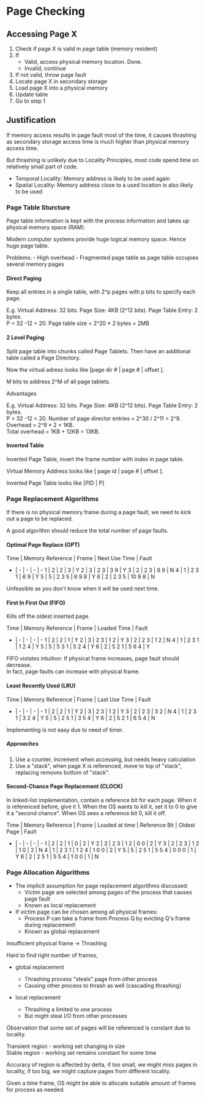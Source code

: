 # Page Checking

## Accessing Page X

1.  Check if page X is valid in page table (memory resident)
1. If
    - Valid, access physical memory location. Done.
    - Invalid, continue
1. If not valid, throw page fault
1. Locate page X in secondary storage
1. Load page X into a physical memory
1. Update table
1. Go to step 1

## Justification

If memory access results in page fault most of the time, it causes thrashing as secondary storage access time is much higher than physical memory access time.

But thrashing is unlikely due to Locality Principles, most code spend time on relatively small part of code.

- Temporal Locality: Memory address is likely to be used again
- Spatial Locality: Memory address close to a used location is also likely to be used

### Page Table Sturcture

Page table information is kept with the process information and takes up physical memory space (RAM).

Modern computer systems provide huge logical memory space. Hence huge page table.

Problems:
    - High overhead
    - Fragmented page table as page table occupies several memory pages

#### Direct Paging

Keep all entries in a single table, with 2^p pages with p bits to specify each page.

E.g. Virtual Address: 32 bits. Page Size: 4KB (2^12 bits). Page Table Entry: 2 bytes.<br/>
P = 32 -12 = 20. Page table size = 2^20 * 2 bytes = 2MB

#### 2 Level Paging

Split page table into chunks called Page Tablets. Then have an additional table called a Page Directory.

Now the virtual adress looks like [page dir # | page # | offset ].

M bits to address 2^M of all page tablets.

Advantages

E.g. Virtual Address: 32 bits. Page Size: 4KB (2^12 bits). Page Table Entry: 2 bytes. <br/>
P = 32 -12 = 20. Number of page director entries = 2^30 / 2^11 = 2^9. Overhead = 2^9 * 2 = 1KB. <br/>
Total overhead = 1KB + 12KB = 13KB.

#### Inverted Table

Inverted Page Table, invert the frame number with index in page table.

Virtual Memory Address looks like [ page id | page # | offset ].

Inverted Page Table looks like [PID | P]

### Page Replacement Algorithms

If there is no physical memory frame during a page fault, we need to kick out a page to be replaced.

A good algorithm should reduce the total number of page faults.

#### Optimal Page Replace (OPT)

Time | Memory Reference | Frame | Next Use Time | Fault
- | - | - | - | -
1 | 2 | 2 | 3 | Y
2 | 3 | 2 3 | 3 9 | Y
3 | 2 | 2 3 | 6 9 | N
4 | 1 | 2 3 1 | 6 9 | Y
5 | 5 | 2 3 5 | 6 9 8 | Y
6 | 2 | 2 3 5 | 10 9 8 | N

Unfeasible as you don't know when it will be used next time.

#### First In First Out (FIFO)

Kills off the oldest inserted page.

Time | Memory Reference | Frame | Loaded Time | Fault
- | - | - | - | -
1 | 2 | 2 | 1 | Y
2 | 3 | 2 3 | 1 2 | Y
3 | 2 | 2 3 | 1 2 | N
4 | 1 | 2 3 1 | 1 2 4 | Y
5 | 5 | 5 3 1 | 5 2 4 | Y
6 | 2 | 5 2 1 | 5 6 4 | Y

FIFO violates intuition: If physical frame increases, page fault should decrease.<br/>
In fact, page faults can increase with physical frame.

#### Least Recently Used (LRU)

Time | Memory Reference | Frame | Last Use Time | Fault
- | - | - | - | -
1 | 2 | 2 | 1 | Y
2 | 3 | 2 3 | 1 2 | Y
3 | 2 | 2 3 | 3 2 | N
4 | 1 | 2 3 1 | 3 2 4 | Y
5 | 5 | 2 5 1 | 3 5 4 | Y
6 | 2 | 5 2 1 | 6 5 4 | N

Implementing is not easy due to need of timer.

##### Approaches

1. Use a counter, increment when accessing, but needs heavy calculation
1. Use a "stack", when page X is referenced, move to top of "stack", replacing removes bottom of "stack".

#### Second-Chance Page Replacement (CLOCK)

In linked-list implementation, contain a reference bit for each page. When it is referenced before, give it 1. When the OS wants to kill it, set it to 0 to give it a "second chance". When OS sees a reference bit 0, kill it off.

Time | Memory Reference | Frame | Loaded at time | Reference Bit | Oldest Page | Fault
- | - | - | - | -
1 | 2 | 2 | 1 | 0 | 2 | Y
2 | 3 | 2 3 | 1 2 | 0 0 | 2 | Y
3 | 2 | 2 3 | 1 2 | 1 0 | 2 | N
4 | 1 | 2 3 1 | 1 2 4 | 1 0 0 | 2 | Y
5 | 5 | 2 5 1 | 5 5 4 | 0 0 0 | 1 | Y
6 | 2 | 2 5 1 | 5 5 4 | 1 0 0 | 1 | N

### Page Allocation Algorithms

- The implicit assumption for page replacement
algorithms discussed:
    - Victim page are selected among pages of the
process that causes page fault
    - Known as local replacement
- If victim page can be chosen among all
physical frames:
    - Process P can take a frame from Process Q by
evicting Q's frame during replacement!
    - Known as global replacement

Insufficient physical frame -> Thrashing

Hard to find right number of frames,
- global replacement
    + Thrashing process "steals" page from other process
    + Causing other process to thrash as well (cascading thrashing)

- local replacement
    + Thrashing a limited to one process
    + But might steal I/O from other processes

Observation that some set of pages will be referenced is constant due to locality.

Transient region - working set changing in size <br/>
Stable region - working set remains constant for some time

Accuracy of region is affected by delta, if too small, we might miss pages in locality, if too big, we might capture pages from different locality.

Given a time frame, OS might be able to allocate suitable amount of frames for process as needed.

